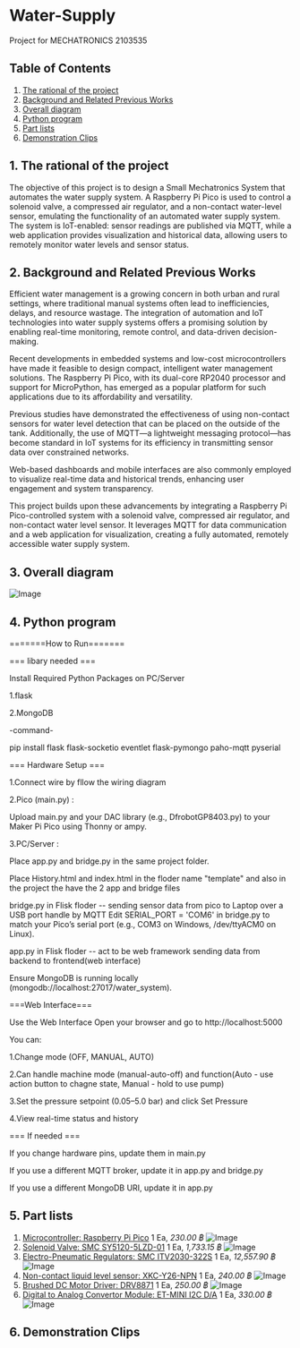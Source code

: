 
# Water-Supply
Project for MECHATRONICS 2103535
## Table of Contents
1. [The rational of the project](#1-the-rational-of-the-project)
2. [Background and Related Previous Works](#2-background-and-related-previous-works)
3. [Overall diagram](#3-overall-diagram)
4. [Python program](#4-python-program)
5. [Part lists](#5-part-lists)
6. [Demonstration Clips](#6-demonstration-clips)


## 1. The rational of the project
The objective of this project is to design a Small Mechatronics System that automates the water supply system. A Raspberry Pi Pico is used to control a solenoid valve, a compressed air regulator, and a non-contact water-level sensor, emulating the functionality of an automated water supply system. The system is IoT-enabled: sensor readings are published via MQTT, while a web application provides visualization and historical data, allowing users to remotely monitor water levels and sensor status.

## 2. Background and Related Previous Works
Efficient water management is a growing concern in both urban and rural settings, where traditional manual systems often lead to inefficiencies, delays, and resource wastage. The integration of automation and IoT technologies into water supply systems offers a promising solution by enabling real-time monitoring, remote control, and data-driven decision-making.

Recent developments in embedded systems and low-cost microcontrollers have made it feasible to design compact, intelligent water management solutions. The Raspberry Pi Pico, with its dual-core RP2040 processor and support for MicroPython, has emerged as a popular platform for such applications due to its affordability and versatility.

Previous studies have demonstrated the effectiveness of using non-contact sensors for water level detection that can be placed on the outside of the tank. Additionally, the use of MQTT—a lightweight messaging protocol—has become standard in IoT systems for its efficiency in transmitting sensor data over constrained networks.

Web-based dashboards and mobile interfaces are also commonly employed to visualize real-time data and historical trends, enhancing user engagement and system transparency.

This project builds upon these advancements by integrating a Raspberry Pi Pico-controlled system with a solenoid valve, compressed air regulator, and non-contact water level sensor. It leverages MQTT for data communication and a web application for visualization, creating a fully automated, remotely accessible water supply system.
## 3. Overall diagram
![Image](https://github.com/Pnajaa/Water-Supply/blob/ce17080890708fbf71c941f88fd8711987513dea/pic/Overview.jpg)
## 4. Python program

=======How to Run=======

=== libary needed ===

Install Required Python Packages on PC/Server

1.flask

2.MongoDB

-command-

pip install flask flask-socketio eventlet flask-pymongo paho-mqtt pyserial

=== Hardware Setup ===

1.Connect wire by fllow the wiring diagram

2.Pico (main.py) :

Upload main.py and your DAC library (e.g., DfrobotGP8403.py) to your Maker Pi Pico using Thonny or ampy.

3.PC/Server :

Place app.py and bridge.py in the same project folder.

Place History.html and index.html in the floder name "template" and also in the project the have the 2 app and bridge files

bridge.py in Flisk floder -- sending sensor data from pico to Laptop over a USB port handle by MQTT Edit SERIAL_PORT = 'COM6' in bridge.py to match your Pico’s serial port (e.g., COM3 on Windows, /dev/ttyACM0 on Linux).

app.py in Flisk floder -- act to be web framework sending data from backend to frontend(web interface)

Ensure MongoDB is running locally (mongodb://localhost:27017/water_system).


===Web Interface===

 Use the Web Interface
Open your browser and go to http://localhost:5000

You can:

1.Change mode (OFF, MANUAL, AUTO)

2.Can handle machine mode (manual-auto-off) and function(Auto - use action button to chagne state, Manual - hold to use pump)

3.Set the pressure setpoint (0.05–5.0 bar) and click Set Pressure

4.View real-time status and history

=== If needed ===

If you change hardware pins, update them in main.py

If you use a different MQTT broker, update it in app.py and bridge.py

If you use a different MongoDB URI, update it in app.py

## 5. Part lists
1. [Microcontroller: Raspberry Pi Pico](https://datasheets.raspberrypi.com/pico/pico-datasheet.pdf) 1 Ea, *230.00 ฿*
![Image](https://github.com/Pnajaa/Water-Supply/blob/7eb20fb6e453c3e6e84c3923cec3ffeb01c6f8a4/pic/S__13352988_0.jpg)
2. [Solenoid Valve: SMC SY5120-5LZD-01](https://th.misumi-ec.com/en/vona2/detail/221300029672/?HissuCode=SY5120-5LZD-01) 1 Ea, *1,733.15 ฿*
![Image](https://github.com/Pnajaa/Water-Supply/blob/7eb20fb6e453c3e6e84c3923cec3ffeb01c6f8a4/pic/S__13352990_0.jpg)
4. [Electro-Pneumatic Regulators: SMC ITV2030-322S](https://th.misumi-ec.com/en/vona2/detail/221006475030/?HissuCode=ITV2030-322S) 1 Ea, *12,557.90 ฿*
![Image](https://github.com/Pnajaa/Water-Supply/blob/7eb20fb6e453c3e6e84c3923cec3ffeb01c6f8a4/pic/S__13352994_0.jpg)
5. [Non-contact liquid level sensor: XKC-Y26-NPN](https://xkc-sensor.com/detail/1428.html) 1 Ea, *240.00 ฿*
![Image](https://github.com/Pnajaa/Water-Supply/blob/7eb20fb6e453c3e6e84c3923cec3ffeb01c6f8a4/pic/S__13352976_0.jpg)
6. [Brushed DC Motor Driver: DRV8871](https://www.ti.com/lit/ds/symlink/drv8871.pdf?ts=1747713296454&ref_url=https%253A%252F%252Fwww.google.com%252F) 1 Ea, *250.00 ฿*
![Image](https://github.com/Pnajaa/Water-Supply/blob/7eb20fb6e453c3e6e84c3923cec3ffeb01c6f8a4/pic/S__13352992_0.jpg)
7. [Digital to Analog Convertor Module: ET-MINI I2C D/A](https://www.etteam.com/prodintf/ET-MINI-I2C-DA-10V/th-man-ET-MINI-I2C-DA-10V.pdf) 1 Ea, *330.00 ฿*
![Image](https://github.com/Pnajaa/Water-Supply/blob/7eb20fb6e453c3e6e84c3923cec3ffeb01c6f8a4/pic/S__13352993_0.jpg)
## 6. Demonstration Clips

